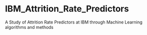 # IBM_Attrition_Rate_Predictors
A Study of Attrition Rate Predictors at IBM through Machine Learning algorithms and methods
